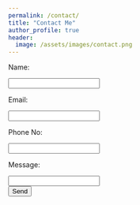 ```yaml
---
permalink: /contact/
title: "Contact Me"
author_profile: true
header:
  image: /assets/images/contact.png
---
```


<html>
	<body>
		<form action="https://formspree.io/iayanpahwa@gmail.com"
      		method="POST">
    		<p> Name: </p><input type="text" name="name"><br />
    		<p> Email: </p><input type="email" name="_replyto"><br />
    		<p> Phone No: </p><input type="text" name="Phone"><br />
    		<p> Message: </p><input type="text" name="message"><br />
    		<input type="submit" value="Send">
    		<input type="hidden" name="_next" value="/thanks/" />
		</form>
	</body>
</html>			